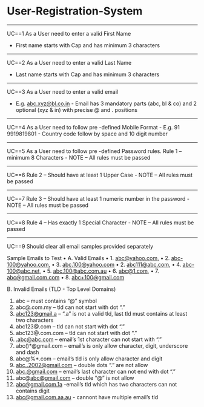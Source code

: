 # User-Registration-System
*********************************************************************************
UC==1
As a User need to enter a valid First Name
- First name starts with Cap and has minimum 3 characters
*********************************************************************************
UC==2
As a User need to enter a valid Last Name 
- Last name starts with Cap and has minimum 3 characters
**********************************************************************************
UC==3
As a User need to enter a valid email
- E.g. abc.xyz@bl.co.in - Email has 3 mandatory parts (abc, bl & co) and 2 optional (xyz & in) with
precise @ and . positions
***********************************************************************************
UC==4
As a User need to follow pre
-defined Mobile Format - E.g. 91 9919819801 - Country code follow by space and 10 digit number
**********************************************************************************************
UC==5
As a User need to follow pre
-defined Password rules.
Rule 1 – minimum 8 Characters - NOTE – All rules must be passed
***********************************************************************************************
UC==6
Rule 2 – Should have at least 1 Upper Case - NOTE – All rules must be passed
************************************************************************************************
UC==7
Rule 3 – Should have at least 1 numeric number in the password - NOTE – All rules must be passed
************************************************************************************************
UC==8
Rule 4 – Has exactly 1 Special Character - NOTE – All rules must be passed
************************************************************************************************
UC==9
Should clear all email samples provided separately

Sample Emails to Test
• A. Valid Emails
• 1. abc@yahoo.com,
• 2. abc-100@yahoo.com,
• 3. abc.100@yahoo.com
• 2. abc111@abc.com,
• 4. abc-100@abc.net,
• 5. abc.100@abc.com.au
• 6. abc@1.com,
• 7. abc@gmail.com.com
• 8. abc+100@gmail.com

B. Invalid Emails (TLD - Top Level Domains)
1. abc – must contains “@” symbol
2. abc@.com.my – tld can not start with dot “.”
3. abc123@gmail.a – “.a” is not a valid tld, last tld must contains at least two
characters
4. abc123@.com – tld can not start with dot “.”
5. abc123@.com.com – tld can not start with dot “.”
6. .abc@abc.com – email’s 1st character can not start with “.”
7. abc()*@gmail.com – email’s is only allow character, digit, underscore and dash
8. abc@%*.com – email’s tld is only allow character and digit
9. abc..2002@gmail.com – double dots “.” are not allow
10. abc.@gmail.com – email’s last character can not end with dot “.”
11. abc@abc@gmail.com – double “@” is not allow
12. abc@gmail.com.1a -email’s tld which has two characters can not contains digit
13. abc@gmail.com.aa.au - cannont have multiple email’s tld























